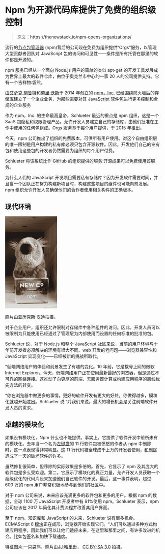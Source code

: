 # Npm 为开源代码库提供了免费的组织级控制

> 原文：<https://thenewstack.io/npm-opens-organizations/>

流行的[节点包管理器](https://www.npmjs.com/) (npm)背后的公司现在免费为组织提供“Orgs”服务，以管理大型贡献者团队对 JavaScript 包的访问和可见性——条件是所有托管在那里的软件都是开源的。

npm 服务已经从一个面向 Node.js 用户的简单的类似 apt-get 的开发工具发展成为世界上最大的软件仓库，由位于奥克兰市中心的一家 20 人的公司提供支持。它有一个吉祥物:袋熊。

由[艾萨克·施鲁特](https://www.linkedin.com/in/isaacschlueter/)和[劳里·沃斯](https://www.linkedin.com/in/seldo/)于 2014 年创立的 [npm，Inc.](https://www.npmjs.com/about) 已经围绕防火墙后的存储库建立了一个企业业务，为那些需要对其 JavaScript 软件包进行更多控制和合规的企业服务

作为 npm，Inc .的生命最高皇帝，Schlueter 最近的重点是 npm 组织，这是一个 SaaS 包隐私和权限管理产品，允许开发人员建立自己的存储库，由他们批准在工作中使用的任何包组成。Orgs 服务基于每个用户提供，于 2015 年推出。

今天，npm 公司推出了组织的免费版本，可供所有用户使用。对这个自由组织层的唯一限制是用户构建的私有库必须只包含开源软件。因此，开发他们自己的专有包和使用这些包的开发者仍然需要为组织的每个用户付费。

Schlueter 将该系统比作 GitHub 的组织提供的服务:开源成果可以免费使用该服务。

为什么人们的 JavaScript 开发项目需要私有存储库？因为开发软件需要时间，并且当一个团队正在努力构建新项目时，构建这些项目的组件也可能向前发展。npm 组织允许开发人员确保他们的合作者使用相关构件的正确版本。

## 现代环境

[![](img/fbb41176ad6974ee99bf8835f7c9fd38.png)](https://www.flickr.com/photos/vonguard/32714795284/in/datetaken/)

照片由亚历克斯·汉迪拍摄。

对于企业用户，组织还允许限制对存储库中各种组件的访问。因此，开发人员可以被限制为只能使用已经通过了管理层为内部使用而设置的任何标准的批准的包。

Schlueter 说，对于 Node.js 和整个 JavaScript 社区来说，当前的用户环境与十年前开发者必须解决的环境有很大不同。web 开发的老问题——浏览器兼容性和 JavaScript 实现变化——已经被新的挑战所取代。

“低端网络用户的体验和前景发生了有趣的变化。10 年前，它是拨号上网的微软 Internet Explorer。今天，低端网络用户正在使用最新最好的浏览器，但是通过不可靠的网络连接。这推动了向更厚的前端、无服务器计算或构建应用程序的离线优先方法的转变。

“你在浏览器中做更多的事情，更好的软件开发有更大的好处。你做得越多，模块化就越开始胜出。Schlueter 说:“对我们来说，最大的增长机会是关注前端软件开发人员的需求。

## 卓越的模块化

如果没有模块化，Npm 什么也不能提供。事实上，它提供了软件开发中前所未有的模块化。去年当一个名为[左键盘](https://www.npmjs.com/package/left-pad)的 11 行软件包被愤怒的作者从 npm 中删除时，这一点表现得非常明显。这 11 行代码被全球成千上万的开发者使用，[和删除造成了一天的破坏软件的许多](https://thenewstack.io/the-kik-kerfuffle/)。

虽然修复很简单，但移除的实际效果是多倍的。首先，它显示了 npm 及其庞大的软件包是多么受欢迎。第二，它展示了模块化的真正力量，允许开发人员获取一个超级优化的代码片段来加速他们自己软件的开发。最后，这一事件表明，超过 600 万的 npm 用户非常积极地参与到他们的社区中。

对于 npm 公司来说，未来应该充满更多的软件包和更多的用户。根据 npm 的数据，全球 1100 万 JavaScript 开发者中有 61%使用 npm。Schlueter 表示，npm 公司应该在 2017 年简化其计费流程并改善其用户界面。

至于 npm、知识库和 JavaScript 的未来，Schlueter 说有很多机会。ECMAScript 6 [模块](http://es6-features.org/#ValueExportImport)正在成形，浏览器开始实现它们。“人们可以通过多种方式构建应用程序，因此我们可以让他们适应未来。在这里和那里之间，有许多改进的机会。比如包签名和加快下载速度。

特征图片:一只袋熊，照片由[JJ·哈里逊](mailto:jjharrison89@facebook.com)， [CC BY-SA 3.0](https://commons.wikimedia.org/w/index.php?curid=8661812) 拍摄。

<svg xmlns:xlink="http://www.w3.org/1999/xlink" viewBox="0 0 68 31" version="1.1"><title>Group</title> <desc>Created with Sketch.</desc></svg>